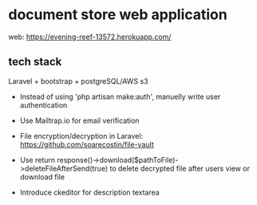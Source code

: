 # document store web application

web: https://evening-reef-13572.herokuapp.com/

## tech stack

Laravel + bootstrap + postgreSQL/AWS s3

- Instead of using 'php artisan make:auth', manuelly write user authentication

- Use Mailtrap.io for email verification

- File encryption/decryption in Laravel: https://github.com/soarecostin/file-vault

- Use return response()->download($pathToFile)->deleteFileAfterSend(true) to delete decrypted file after users view or download file

- Introduce ckeditor for description textarea